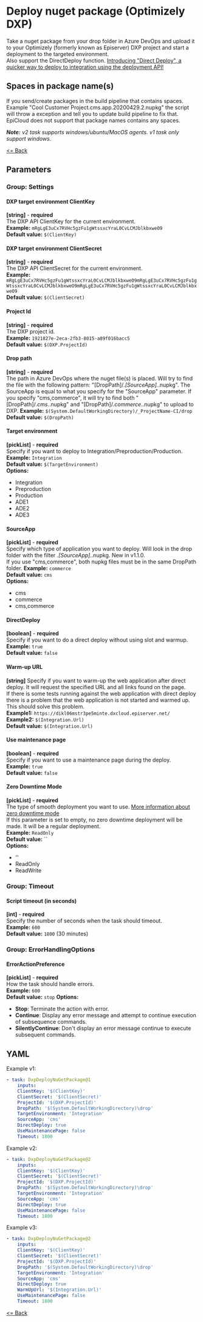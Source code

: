 # Deploy nuget package (Optimizely DXP) #
Take a nuget package from your drop folder in Azure DevOps and upload it to your Optimizely (formerly known as Episerver) DXP project and start a deployment to the targeted environment.  
Also support the DirectDeploy function. [Introducing "Direct Deploy", a quicker way to deploy to integration using the deployment API!](https://world.optimizely.com/blogs/anders-wahlqvist/dates/2021/3/introducing-direct-deploy-a-quicker-way-to-deploy-to-dxp/)

## Spaces in package name(s)
If you send/create packages in the build pipeline that contains spaces. Example "Cool Customer Project.cms.app.20200429.2.nupkg" the script will throw a exception and tell you to update build pipeline to fix that. EpiCloud does not support that package names contains any spaces.

_**Note:** v2 task supports windows/ubuntu/MacOS agents. v1 task only support windows._  
  
[<= Back](../README.md)

## Parameters
### Group: Settings
#### DXP target environment ClientKey
**[string]** - **required**  
The DXP API ClientKey for the current environment.  
**Example:** `mRgLgE3uCx7RVHc5gzFu1gWtssxcYraL0CvLCMJblkbxweO9`  
**Default value:** `$(ClientKey)`

#### DXP target environment ClientSecret
**[string]** - **required**  
The DXP API ClientSecret for the current environment.  
**Example:** `mRgLgE3uCx7RVHc5gzFu1gWtssxcYraL0CvLCMJblkbxweO9mRgLgE3uCx7RVHc5gzFu1gWtssxcYraL0CvLCMJblkbxweO9mRgLgE3uCx7RVHc5gzFu1gWtssxcYraL0CvLCMJblkbxweO9`  
**Default value:** `$(ClientSecret)`

#### Project Id
**[string]** - **required**  
The DXP project id.  
**Example:** `1921827e-2eca-2fb3-8015-a89f016bacc5`  
**Default value:** `$(DXP.ProjectId)`

#### Drop path
**[string]** - **required**  
The path in Azure DevOps where the nuget file(s) is placed. Will try to find the file with the following pattern: "[DropPath]/*.[SourceApp].*.nupkg". The SourceApp is equal to what you specify for the "SourceApp" parameter. If you specify "cms,commerce", it will try to find both "[DropPath]/*.cms.*.nupkg" and "[DropPath]/*.commerce.*.nupkg" to upload to DXP.
**Example:** `$(System.DefaultWorkingDirectory)/_ProjectName-CI/drop`  
**Default value:** `$(DropPath)`

#### Target environment
**[pickList]** - **required**  
Specify if you want to deploy to Integration/Preproduction/Production.  
**Example:** `Integration`  
**Default value:** `$(TargetEnvironment)`  
**Options:**  
- Integration
- Preproduction
- Production
- ADE1
- ADE2
- ADE3

#### SourceApp
**[pickList]** - **required**  
Specify which type of application you want to deploy. Will look in the drop folder with the filter *.[SourceApp].*.nupkg. New in v1.1.0.  
If you use "cms,commerce", both nupkg files must be in the same DropPath folder.
**Example:** `commerce`  
**Default value:** `cms`  
**Options:**  
- cms
- commerce
- cms,commerce

#### DirectDeploy
**[boolean]** - **required**  
Specify if you want to do a direct deploy without using slot and warmup.  
**Example:** `true`  
**Default value:** `false`

#### Warm-up URL
**[string]** 
Specify if you want to warm-up the web application after direct deploy. It will request the specified URL and all links found on the page.  
If there is some tests running against the web application with direct deploy there is a problem that the web application is not started and warmed up.  
This should solve this problem.  
**Example1:** `https://dikl06mstr3pe5minte.dxcloud.episerver.net/`  
**Example2:** `$(Integration.Url)`  
**Default value:** `$(Integration.Url)`

#### Use maintenance page
**[boolean]** - **required**  
Specify if you want to use a maintenance page during the deploy.  
**Example:** `true`  
**Default value:** `false`

#### Zero Downtime Mode
**[pickList]** - **required**  
The type of smooth deployment you want to use. [More information about zero downtime mode](https://world.optimizely.com/documentation/developer-guides/digital-experience-platform/deploying/deployment-process/smooth-deploy/)  
If this parameter is set to empty, no zero downtime deployment will be made. It will be a regular deployment.   
**Example:** `ReadOnly`  
**Default value:** ``  
**Options:**  
- ''
- ReadOnly
- ReadWrite

### Group: Timeout
#### Script timeout (in seconds)
**[int]** - **required**  
Specify the number of seconds when the task should timeout.   
**Example:** `600`  
**Default value:** `1800` (30 minutes)

### Group: ErrorHandlingOptions
#### ErrorActionPreference
**[pickList]** - **required**  
How the task should handle errors.  
**Example:** `600`  
**Default value:** `stop`
**Options:**  
- **Stop**: Terminate the action with error.
- **Continue**: Display any error message and attempt to continue execution of subsequence commands.
- **SilentlyContinue**: Don't display an error message continue to execute subsequent commands.

## YAML ##
Example v1:  
```yaml
- task: DxpDeployNuGetPackage@1  
    inputs:  
    ClientKey: '$(ClientKey)'  
    ClientSecret: '$(ClientSecret)'  
    ProjectId: '$(DXP.ProjectId)'  
    DropPath: '$(System.DefaultWorkingDirectory)\drop'  
    TargetEnvironment: 'Integration'  
    SourceApp: 'cms'  
    DirectDeploy: true  
    UseMaintenancePage: false  
    Timeout: 1800  
```  
  
Example v2:  
```yaml
- task: DxpDeployNuGetPackage@2  
    inputs:  
    ClientKey: '$(ClientKey)'  
    ClientSecret: '$(ClientSecret)'  
    ProjectId: '$(DXP.ProjectId)'  
    DropPath: '$(System.DefaultWorkingDirectory)\drop'  
    TargetEnvironment: 'Integration'  
    SourceApp: 'cms'  
    DirectDeploy: true  
    UseMaintenancePage: false  
    Timeout: 1800  
```

Example v3:  
```yaml
- task: DxpDeployNuGetPackage@2  
    inputs:  
    ClientKey: '$(ClientKey)'  
    ClientSecret: '$(ClientSecret)'  
    ProjectId: '$(DXP.ProjectId)'  
    DropPath: '$(System.DefaultWorkingDirectory)\drop'  
    TargetEnvironment: 'Integration'  
    SourceApp: 'cms'  
    DirectDeploy: true  
    WarmUpUrl: '$(Integration.Url)'
    UseMaintenancePage: false  
    Timeout: 1800  
```

[<= Back](../README.md)

